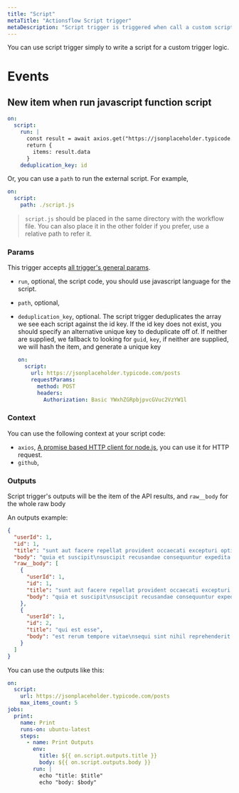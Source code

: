 ```yaml
---
title: "Script"
metaTitle: "Actionsflow Script trigger"
metaDescription: "Script trigger is triggered when call a custom script function returns."
---
```


You can use script trigger simply to write a script for a custom trigger logic.

# Events

## New item when run javascript function script

```yaml
on:
  script:
    run: |
      const result = await axios.get("https://jsonplaceholder.typicode.com/posts")
      return {
        items: result.data
      }
    deduplication_key: id
```

Or, you can use a `path` to run the external script. For example,

```yaml
on:
  script:
    path: ./script.js
```

> `script.js` should be placed in the same directory with the workflow file. You can also place it in the other folder if you prefer, use a relative path to refer it.

### Params

This trigger accepts [all trigger's general params](https://actionsflow.github.io/docs/triggers/#general-params-for-triggers).

- `run`, optional, the script code, you should use javascript language for the script.

- `path`, optional,

- `deduplication_key`, optional. The script trigger deduplicates the array we see each script against the id key. If the id key does not exist, you should specify an alternative unique key to deduplicate off of. If neither are supplied, we fallback to looking for `guid`, `key`, if neither are supplied, we will hash the item, and generate a unique key

  ```yaml
  on:
    script:
      url: https://jsonplaceholder.typicode.com/posts
      requestParams:
        method: POST
        headers:
          Authorization: Basic YWxhZGRpbjpvcGVuc2VzYW1l
  ```

### Context

You can use the following context at your script code:

- `axios`, [A promise based HTTP client for node.js](https://github.com/axios/axios), you can use it for HTTP request.
- `github`,

### Outputs

Script trigger's outputs will be the item of the API results, and `raw__body` for the whole raw body

An outputs example:

```json
{
  "userId": 1,
  "id": 1,
  "title": "sunt aut facere repellat provident occaecati excepturi optio reprehenderit",
  "body": "quia et suscipit\nsuscipit recusandae consequuntur expedita et cum\nreprehenderit molestiae ut ut quas totam\nnostrum rerum est autem sunt rem eveniet architecto",
  "raw__body": [
    {
      "userId": 1,
      "id": 1,
      "title": "sunt aut facere repellat provident occaecati excepturi optio reprehenderit",
      "body": "quia et suscipit\nsuscipit recusandae consequuntur expedita et cum\nreprehenderit molestiae ut ut quas totam\nnostrum rerum est autem sunt rem eveniet architecto"
    },
    {
      "userId": 1,
      "id": 2,
      "title": "qui est esse",
      "body": "est rerum tempore vitae\nsequi sint nihil reprehenderit dolor beatae ea dolores neque\nfugiat blanditiis voluptate porro vel nihil molestiae ut reiciendis\nqui aperiam non debitis possimus qui neque nisi nulla"
    }
  ]
}
```

You can use the outputs like this:

```yaml
on:
  script:
    url: https://jsonplaceholder.typicode.com/posts
    max_items_count: 5
jobs:
  print:
    name: Print
    runs-on: ubuntu-latest
    steps:
      - name: Print Outputs
        env:
          title: ${{ on.script.outputs.title }}
          body: ${{ on.script.outputs.body }}
        run: |
          echo "title: $title"
          echo "body: $body"
```
